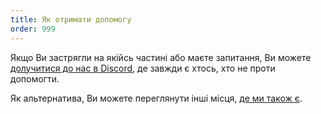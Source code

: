```yaml
---
title: Як отримати допомогу
order: 999
---
```


Якщо Ви застрягли на якійсь частині або маєте запитання, Ви можете [долучитися до нас в Discord](https://discord.freesewing.org/), де завжди є хтось, хто не проти допомогти.

Як альтернатива, Ви можете переглянути інші місця, [де ми також є](/community/where/).
